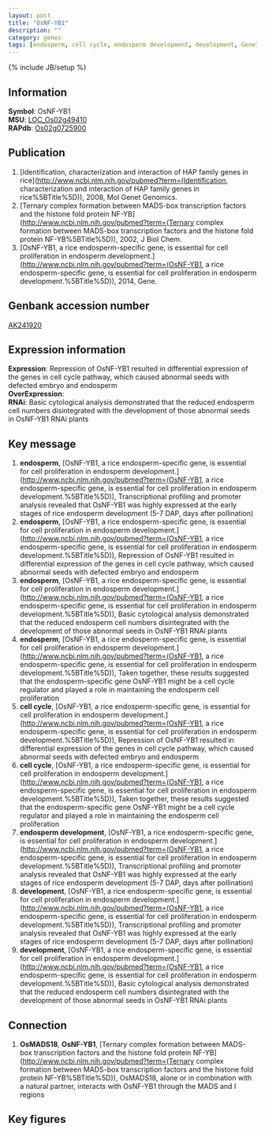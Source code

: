 ```yaml
---
layout: post
title: "OsNF-YB1"
description: ""
category: genes
tags: [endosperm, cell cycle, endosperm development, development, Gene]
---
```

{% include JB/setup %}

## Information
__Symbol__: OsNF-YB1  
__MSU__: [LOC_Os02g49410](http://rice.plantbiology.msu.edu/cgi-bin/ORF_infopage.cgi?orf=LOC_Os02g49410)  
__RAPdb__: [Os02g0725900](http://rapdb.dna.affrc.go.jp/viewer/gbrowse_details/irgsp1?name=Os02g0725900)  

## Publication
1. [Identification, characterization and interaction of HAP family genes in rice](http://www.ncbi.nlm.nih.gov/pubmed?term=(Identification, characterization and interaction of HAP family genes in rice%5BTitle%5D)), 2008, Mol Genet Genomics.
2. [Ternary complex formation between MADS-box transcription factors and the histone fold protein NF-YB](http://www.ncbi.nlm.nih.gov/pubmed?term=(Ternary complex formation between MADS-box transcription factors and the histone fold protein NF-YB%5BTitle%5D)), 2002, J Biol Chem.
3. [OsNF-YB1, a rice endosperm-specific gene, is essential for cell proliferation in endosperm development.](http://www.ncbi.nlm.nih.gov/pubmed?term=(OsNF-YB1, a rice endosperm-specific gene, is essential for cell proliferation in endosperm development.%5BTitle%5D)), 2014, Gene.

## Genbank accession number
[AK241920](http://www.ncbi.nlm.nih.gov/nuccore/AK241920)

## Expression information
__Expression__: Repression of OsNF-YB1 resulted in differential expression of the genes in cell cycle pathway, which caused abnormal seeds with defected embryo and endosperm  
__OverExpression__:  
__RNAi__: Basic cytological analysis demonstrated that the reduced endosperm cell numbers disintegrated with the development of those abnormal seeds in OsNF-YB1 RNAi plants  

## Key message
1. __endosperm__, [OsNF-YB1, a rice endosperm-specific gene, is essential for cell proliferation in endosperm development.](http://www.ncbi.nlm.nih.gov/pubmed?term=(OsNF-YB1, a rice endosperm-specific gene, is essential for cell proliferation in endosperm development.%5BTitle%5D)),  Transcriptional profiling and promoter analysis revealed that OsNF-YB1 was highly expressed at the early stages of rice endosperm development (5-7 DAP, days after pollination)
2. __endosperm__, [OsNF-YB1, a rice endosperm-specific gene, is essential for cell proliferation in endosperm development.](http://www.ncbi.nlm.nih.gov/pubmed?term=(OsNF-YB1, a rice endosperm-specific gene, is essential for cell proliferation in endosperm development.%5BTitle%5D)),  Repression of OsNF-YB1 resulted in differential expression of the genes in cell cycle pathway, which caused abnormal seeds with defected embryo and endosperm
3. __endosperm__, [OsNF-YB1, a rice endosperm-specific gene, is essential for cell proliferation in endosperm development.](http://www.ncbi.nlm.nih.gov/pubmed?term=(OsNF-YB1, a rice endosperm-specific gene, is essential for cell proliferation in endosperm development.%5BTitle%5D)),  Basic cytological analysis demonstrated that the reduced endosperm cell numbers disintegrated with the development of those abnormal seeds in OsNF-YB1 RNAi plants
4. __endosperm__, [OsNF-YB1, a rice endosperm-specific gene, is essential for cell proliferation in endosperm development.](http://www.ncbi.nlm.nih.gov/pubmed?term=(OsNF-YB1, a rice endosperm-specific gene, is essential for cell proliferation in endosperm development.%5BTitle%5D)),  Taken together, these results suggested that the endosperm-specific gene OsNF-YB1 might be a cell cycle regulator and played a role in maintaining the endosperm cell proliferation
5. __cell cycle__, [OsNF-YB1, a rice endosperm-specific gene, is essential for cell proliferation in endosperm development.](http://www.ncbi.nlm.nih.gov/pubmed?term=(OsNF-YB1, a rice endosperm-specific gene, is essential for cell proliferation in endosperm development.%5BTitle%5D)),  Repression of OsNF-YB1 resulted in differential expression of the genes in cell cycle pathway, which caused abnormal seeds with defected embryo and endosperm
6. __cell cycle__, [OsNF-YB1, a rice endosperm-specific gene, is essential for cell proliferation in endosperm development.](http://www.ncbi.nlm.nih.gov/pubmed?term=(OsNF-YB1, a rice endosperm-specific gene, is essential for cell proliferation in endosperm development.%5BTitle%5D)),  Taken together, these results suggested that the endosperm-specific gene OsNF-YB1 might be a cell cycle regulator and played a role in maintaining the endosperm cell proliferation
7. __endosperm development__, [OsNF-YB1, a rice endosperm-specific gene, is essential for cell proliferation in endosperm development.](http://www.ncbi.nlm.nih.gov/pubmed?term=(OsNF-YB1, a rice endosperm-specific gene, is essential for cell proliferation in endosperm development.%5BTitle%5D)),  Transcriptional profiling and promoter analysis revealed that OsNF-YB1 was highly expressed at the early stages of rice endosperm development (5-7 DAP, days after pollination)
8. __development__, [OsNF-YB1, a rice endosperm-specific gene, is essential for cell proliferation in endosperm development.](http://www.ncbi.nlm.nih.gov/pubmed?term=(OsNF-YB1, a rice endosperm-specific gene, is essential for cell proliferation in endosperm development.%5BTitle%5D)),  Transcriptional profiling and promoter analysis revealed that OsNF-YB1 was highly expressed at the early stages of rice endosperm development (5-7 DAP, days after pollination)
9. __development__, [OsNF-YB1, a rice endosperm-specific gene, is essential for cell proliferation in endosperm development.](http://www.ncbi.nlm.nih.gov/pubmed?term=(OsNF-YB1, a rice endosperm-specific gene, is essential for cell proliferation in endosperm development.%5BTitle%5D)),  Basic cytological analysis demonstrated that the reduced endosperm cell numbers disintegrated with the development of those abnormal seeds in OsNF-YB1 RNAi plants

## Connection
1. __OsMADS18__, __OsNF-YB1__, [Ternary complex formation between MADS-box transcription factors and the histone fold protein NF-YB](http://www.ncbi.nlm.nih.gov/pubmed?term=(Ternary complex formation between MADS-box transcription factors and the histone fold protein NF-YB%5BTitle%5D)),  OsMADS18, alone or in combination with a natural partner, interacts with OsNF-YB1 through the MADS and I regions

## Key figures


